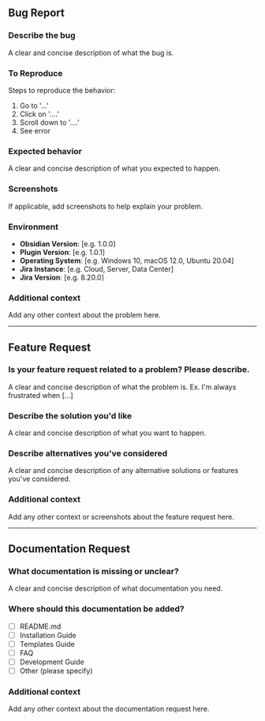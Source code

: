 ## Bug Report

### Describe the bug

A clear and concise description of what the bug is.

### To Reproduce

Steps to reproduce the behavior:

1. Go to '...'
2. Click on '....'
3. Scroll down to '....'
4. See error

### Expected behavior

A clear and concise description of what you expected to happen.

### Screenshots

If applicable, add screenshots to help explain your problem.

### Environment

- **Obsidian Version**: [e.g. 1.0.0]
- **Plugin Version**: [e.g. 1.0.1]
- **Operating System**: [e.g. Windows 10, macOS 12.0, Ubuntu 20.04]
- **Jira Instance**: [e.g. Cloud, Server, Data Center]
- **Jira Version**: [e.g. 8.20.0]

### Additional context

Add any other context about the problem here.

---

## Feature Request

### Is your feature request related to a problem? Please describe.

A clear and concise description of what the problem is. Ex. I'm always frustrated when [...]

### Describe the solution you'd like

A clear and concise description of what you want to happen.

### Describe alternatives you've considered

A clear and concise description of any alternative solutions or features you've considered.

### Additional context

Add any other context or screenshots about the feature request here.

---

## Documentation Request

### What documentation is missing or unclear?

A clear and concise description of what documentation you need.

### Where should this documentation be added?

- [ ] README.md
- [ ] Installation Guide
- [ ] Templates Guide
- [ ] FAQ
- [ ] Development Guide
- [ ] Other (please specify)

### Additional context

Add any other context about the documentation request here.